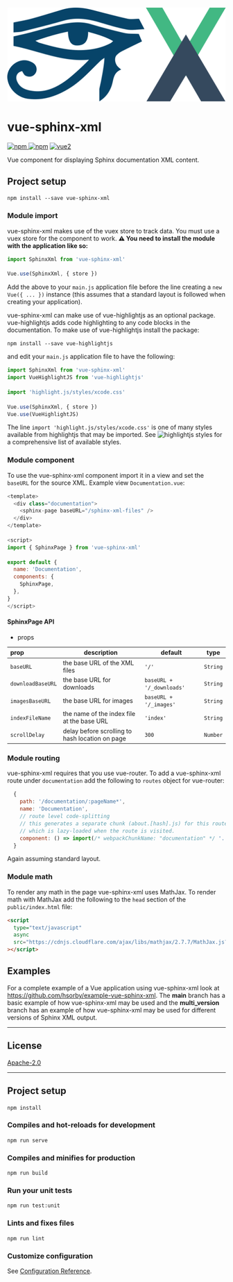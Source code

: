 ![logo](https://github.com/hsorby/vue-sphinx-xml/raw/main/docs/assets/vue-sphinx-xml-logo.svg)

# vue-sphinx-xml

[![npm](https://img.shields.io/npm/v/vue-sphinx-xml.svg) ![npm](https://img.shields.io/npm/dm/vue-sphinx-xml.svg)](https://www.npmjs.com/package/vue-sphinx-xml)
[![vue2](https://img.shields.io/badge/vue-2.x-brightgreen.svg)](https://vuejs.org/)

Vue component for displaying Sphinx documentation XML content.

## Project setup

```
npm install --save vue-sphinx-xml
```

### Module import

vue-sphinx-xml makes use of the vuex store to track data. You must use a vuex store for the component to work.
**⚠️ You need to install the module with the application like so:**

```javascript
import SphinxXml from 'vue-sphinx-xml'

Vue.use(SphinxXml, { store })
```

Add the above to your `main.js` application file before the line creating a `new Vue({ ... })` instance (this assumes that a standard layout is followed when creating your application).

vue-sphinx-xml can make use of vue-highlightjs as an optional package.
vue-highlightjs adds code highlighting to any code blocks in the documentation. To make use of vue-highlightjs install the package:

```
npm install --save vue-highlightjs
```

and edit your `main.js` application file to have the following:

```javascript
import SphinxXml from 'vue-sphinx-xml'
import VueHighlightJS from 'vue-highlightjs'

import 'highlight.js/styles/xcode.css'

Vue.use(SphinxXml, { store })
Vue.use(VueHighlightJS)
```

The line `import 'highlight.js/styles/xcode.css'` is one of many styles available from highlightjs that may be imported.
See ![highlightjs styles](https://highlightjs.org/static/demo/) for a comprehensive list of available styles.

### Module component

To use the vue-sphinx-xml component import it in a view and set the `baseURL` for the source XML.
Example view `Documentation.vue`:

```javascript
<template>
  <div class="documentation">
    <sphinx-page baseURL="/sphinx-xml-files" />
  </div>
</template>

<script>
import { SphinxPage } from 'vue-sphinx-xml'

export default {
  name: 'Documentation',
  components: {
    SphinxPage,
  },
}
</script>
```

#### SphinxPage API

- props

| prop              | description                                     | default                   | type     |
| :---------------- | ----------------------------------------------- | ------------------------- | -------- |
| `baseURL`         | the base URL of the XML files                   | `'/'`                     | `String` |
| `downloadBaseURL` | the base URL for downloads                      | `baseURL + '/_downloads'` | `String` |
| `imagesBaseURL`   | the base URL for images                         | `baseURL + '/_images'`    | `String` |
| `indexFileName`   | the name of the index file at the base URL      | `'index'`                 | `String` |
| `scrollDelay`     | delay before scrolling to hash location on page | `300`                     | `Number` |

### Module routing

vue-sphinx-xml requires that you use vue-router. To add a vue-sphinx-xml route under `documentation` add the following to `routes` object for vue-router:

```javascript
  {
    path: '/documentation/:pageName*',
    name: 'Documentation',
    // route level code-splitting
    // this generates a separate chunk (about.[hash].js) for this route
    // which is lazy-loaded when the route is visited.
    component: () => import(/* webpackChunkName: "documentation" */ '../views/Documentation.vue')
  }
```

Again assuming standard layout.

### Module math

To render any math in the page vue-sphinx-xml uses MathJax.
To render math with MathJax add the following to the `head` section of the `public/index.html` file:

```html
<script
  type="text/javascript"
  async
  src="https://cdnjs.cloudflare.com/ajax/libs/mathjax/2.7.7/MathJax.js?config=TeX-MML-AM_CHTML"
></script>
```

## Examples

For a complete example of a Vue application using vue-sphinx-xml look at https://github.com/hsorby/example-vue-sphinx-xml.
The **main** branch has a basic example of how vue-sphinx-xml may be used and the **multi_version** branch has an example of how vue-sphinx-xml may be used for different versions of Sphinx XML output.

---

## License

[Apache-2.0](https://opensource.org/licenses/Apache-2.0)

---

## Project setup

```
npm install
```

### Compiles and hot-reloads for development

```
npm run serve
```

### Compiles and minifies for production

```
npm run build
```

### Run your unit tests

```
npm run test:unit
```

### Lints and fixes files

```
npm run lint
```

### Customize configuration

See [Configuration Reference](https://cli.vuejs.org/config/).
